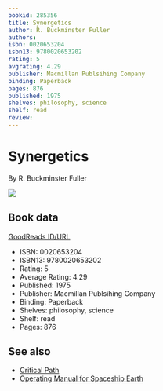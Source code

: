 ```yaml
---
bookid: 285356
title: Synergetics
author: R. Buckminster Fuller
authors: 
isbn: 0020653204
isbn13: 9780020653202
rating: 5
avgrating: 4.29
publisher: Macmillan Publsihing Company
binding: Paperback
pages: 876
published: 1975
shelves: philosophy, science
shelf: read
review: 
---
```


# Synergetics

By R. Buckminster Fuller

![](https://i.gr-assets.com/images/S/compressed.photo.goodreads.com/books/1387714319l/285356.jpg)

## Book data

[GoodReads ID/URL](https://www.goodreads.com/book/show/285356)

- ISBN: 0020653204
- ISBN13: 9780020653202
- Rating: 5
- Average Rating: 4.29
- Published: 1975
- Publisher: Macmillan Publsihing Company
- Binding: Paperback
- Shelves: philosophy, science
- Shelf: read
- Pages: 876


## See also

- [Critical Path](Critical_Path.md)
- [Operating Manual for Spaceship Earth](Operating_Manual_for_Spaceship_Earth.md)
